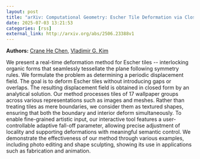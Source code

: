 ```yaml
---
layout: post
title: "arXiv: Computational Geometry: Escher Tile Deformation via Closed-Form Solution"
date: 2025-07-03 13:21:53 
categories: [rss]
external_link: http://arxiv.org/abs/2506.23388v1
---
```


**Authors:** [Crane He Chen](https://dblp.uni-trier.de/search?q=Crane+He+Chen), [Vladimir G. Kim](https://dblp.uni-trier.de/search?q=Vladimir+G.+Kim)

We present a real-time deformation method for Escher tiles -- interlocking
organic forms that seamlessly tessellate the plane following symmetry rules. We
formulate the problem as determining a periodic displacement field. The goal is
to deform Escher tiles without introducing gaps or overlaps. The resulting
displacement field is obtained in closed form by an analytical solution. Our
method processes tiles of 17 wallpaper groups across various representations
such as images and meshes. Rather than treating tiles as mere boundaries, we
consider them as textured shapes, ensuring that both the boundary and interior
deform simultaneously. To enable fine-grained artistic input, our interactive
tool features a user-controllable adaptive fall-off parameter, allowing precise
adjustment of locality and supporting deformations with meaningful semantic
control. We demonstrate the effectiveness of our method through various
examples, including photo editing and shape sculpting, showing its use in
applications such as fabrication and animation.
